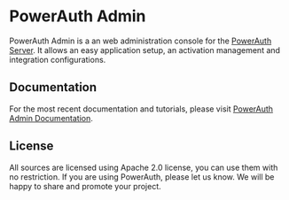 # PowerAuth Admin

PowerAuth Admin is a an web administration console for the [PowerAuth Server](https://github.com/wultra/powerauth-server). It allows an easy application setup, an activation management and integration configurations.

## Documentation

For the most recent documentation and tutorials, please visit [PowerAuth Admin Documentation](https://developers.wultra.com/docs/latest/powerauth-admin/).

## License

All sources are licensed using Apache 2.0 license, you can use them with no restriction. If you are using PowerAuth, please let us know. We will be happy to share and promote your project.
